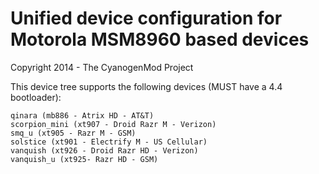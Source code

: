 Unified device configuration for Motorola MSM8960 based devices
==============================
Copyright 2014 - The CyanogenMod Project

This device tree supports the following devices (MUST have a 4.4 bootloader):

    qinara (mb886 - Atrix HD - AT&T)
    scorpion_mini (xt907 - Droid Razr M - Verizon)
    smq_u (xt905 - Razr M - GSM)
    solstice (xt901 - Electrify M - US Cellular)
    vanquish (xt926 - Droid Razr HD - Verizon)
    vanquish_u (xt925- Razr HD - GSM)
